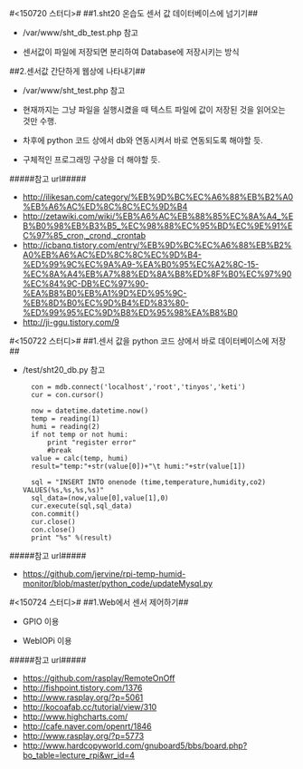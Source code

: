 #<150720 스터디>#
##1.sht20 온습도 센서 값 데이터베이스에 넘기기##

- /var/www/sht_db_test.php 참고

- 센서값이 파일에 저장되면 분리하여 Database에 저장시키는 방식


##2.센서값 간단하게 웹상에 나타내기##

- /var/www/sht_test.php 참고

- 현재까지는 그냥 파일을 실행시켰을 때 텍스트 파일에 값이 저장된 것을 읽어오는 것만 수행.

- 차후에 python 코드 상에서 db와 연동시켜서 바로 연동되도록 해야할 듯.

- 구체적인 프로그래밍 구상을 더 해야할 듯.

#####참고 url#####
- http://ilikesan.com/category/%EB%9D%BC%EC%A6%88%EB%B2%A0%EB%A6%AC%ED%8C%8C%EC%9D%B4
- http://zetawiki.com/wiki/%EB%A6%AC%EB%88%85%EC%8A%A4_%EB%B0%98%EB%B3%B5_%EC%98%88%EC%95%BD%EC%9E%91%EC%97%85_cron,_crond,_crontab
- http://icbanq.tistory.com/entry/%EB%9D%BC%EC%A6%88%EB%B2%A0%EB%A6%AC%ED%8C%8C%EC%9D%B4-%ED%99%9C%EC%9A%A9-%EA%B0%95%EC%A2%8C-15-%EC%8A%A4%EB%A7%88%ED%8A%B8%ED%8F%B0%EC%97%90%EC%84%9C-DB%EC%97%90-%EA%B8%B0%EB%A1%9D%ED%95%9C-%EB%8D%B0%EC%9D%B4%ED%83%80-%ED%99%95%EC%9D%B8%ED%95%98%EA%B8%B0
- http://ji-ggu.tistory.com/9


#<150722 스터디>#
##1.센서 값을 python 코드 상에서 바로 데이터베이스에 저장##

- /test/sht20_db.py 참고

	    con = mdb.connect('localhost','root','tinyos','keti')
        cur = con.cursor()
        
        now = datetime.datetime.now()
        temp = reading(1)
        humi = reading(2)
        if not temp or not humi:
            print "register error"
            #break
        value = calc(temp, humi)
        result="temp:"+str(value[0])+"\t humi:"+str(value[1])
        
        sql = "INSERT INTO onenode (time,temperature,humidity,co2) VALUES(%s,%s,%s,%s)"
        sql_data=(now,value[0],value[1],0)
        cur.execute(sql,sql_data)
        con.commit()
        cur.close()
        con.close()
        print "%s" %(result)
        
#####참고 url#####
- https://github.com/jervine/rpi-temp-humid-monitor/blob/master/python_code/updateMysql.py


#<150724 스터디>#
##1.Web에서 센서 제어하기##
- GPIO 이용

- WebIOPi 이용

#####참고 url#####
- https://github.com/rasplay/RemoteOnOff
- http://fishpoint.tistory.com/1376
- http://www.rasplay.org/?p=5061
- http://kocoafab.cc/tutorial/view/310
- http://www.highcharts.com/
- http://cafe.naver.com/openrt/1846
- http://www.rasplay.org/?p=5773
- http://www.hardcopyworld.com/gnuboard5/bbs/board.php?bo_table=lecture_rpi&wr_id=4
